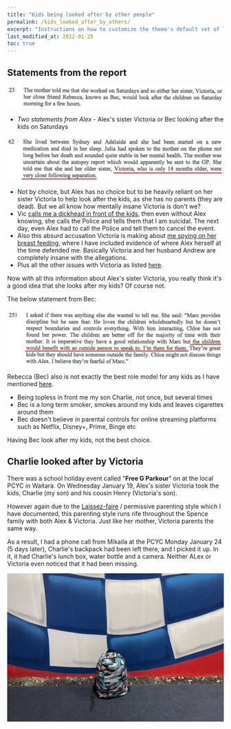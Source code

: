 ```yaml
---
title: "Kids being looked after by other people"
permalink: /kids_looked_after_by_others/
excerpt: "Instructions on how to customize the theme's default set of layouts, includes, and stylesheets when using the Ruby Gem version."
last_modified_at: 2022-01-25
toc: true
---
```

## Statements from the report

![](../blobs/reportkidslookedafter/report_kidslookedafter1.png)

- *Two statements from Alex* - Alex's sister Victoria or Bec looking after the kids on Saturdays

![](../blobs/reportkidslookedafter/report_kidslookedafter2.png)

- Not by choice, but Alex has no choice but to be heavily reliant on her sister Victoria to help look after the kids, as she has no parents (they are dead). But we all know how mentally insane Victoria is don't we? 
- Vic [calls me a dickhead in front of the kids](/marcseparation/vic_calling_me_a_dickhead/), then even without Alex knowing, she calls the Police and tells them that I am suicidal. The next day, even Alex had to call the Police and tell them to cancel the event. 
- Also this absurd accusation Victoria is making about [me spying on her breast feeding](/marcseparation/breast_feeding_spy_allegation/), where I have included evidence of where Alex herself at the time defended me. Basically Victoria and her husband Andrew are completely insane with the allegations. 
- Plus all the other issues with Victoria as listed [here](/marcseparation/alex_sister_victoria/).

Now with all this information about Alex's sister Victoria, you really think it's a good idea that she looks after my kids? Of course not. 

The below statement from Bec:

![](../blobs/beckids/report_bec_kids.png)

Rebecca (Bec) also is not exactly the best role model for any kids as I have mentioned [here](/marcseparation/alex_friend_bec/).

- Being topless in front me my son Charlie, not once, but several times
- Bec is a long term smoker, smokes around my kids and leaves cigarettes around them
- Bec doesn't believe in parental controls for online streaming platforms such as Netflix, Disney+, Prime, Binge etc

Having Bec look after my kids, not the best choice. 

## Charlie looked after by Victoria

There was a school holiday event called "**Free G Parkour**" on at the local PCYC in Waitara. On Wednesday January 19, Alex's sister Victoria took the kids, Charlie (my son) and his cousin Henry (Victoria's son). 

However again due to the [Laissez-faire](/marcseparation/alex_parenting/#alexs-parenting-style) / permissive parenting style which I have documented, this parenting style runs rife throughout the Spence family with both Alex & Victoria. Just like her mother, Victoria parents the same way. 

As a result, I had a phone call from Mikaila at the PCYC Monday January 24 (5 days later), Charlie's backpack had been left there, and I picked it up. In it, it had Charlie's lunch box, water bottle and a camera. Neither ALex or Victoria even noticed that it had been missing. 

![](../blobs/reportkidslookedafter/pcyc_charlie_backpack.png)
